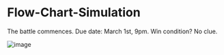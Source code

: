 # Flow-Chart-Simulation

The battle commences. 
Due date: March 1st, 9pm.
Win condition? No clue. 


![image](https://user-images.githubusercontent.com/97801783/151963974-dcbf6ed4-5575-466d-adb3-5c38b998c799.png)

